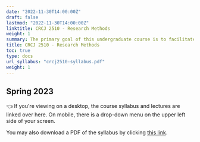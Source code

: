 ```yaml
---
date: "2022-11-30T14:00:00Z"
draft: false
lastmod: "2022-11-30T14:00:00Z"
linktitle: CRCJ 2510 - Research Methods
weight: 1
summary: The primary goal of this undergraduate course is to facilitate students' growth as both consumers and producers of research. We will explore a variety of methodologies (e.g., survey research/self-report, official stats/secondary data, quasi-experimental design, etc.) used in criminological and criminal justice research. Further, we will evaluate these methodologies within the context of design concerns such as: research purpose, operationalization, validity, reliability, and ethics.
title: CRCJ 2510 - Research Methods
toc: true
type: docs
url_syllabus: "crcj2510-syllabus.pdf"
weight: 1
---
```


## Spring 2023

👈 If you're viewing on a desktop, the course syllabus and lectures are linked over here. On mobile, there is a drop-down menu on the upper left side of your screen. 

You may also download a PDF of the syllabus by clicking [this link](crcj2510-syllabus.pdf).